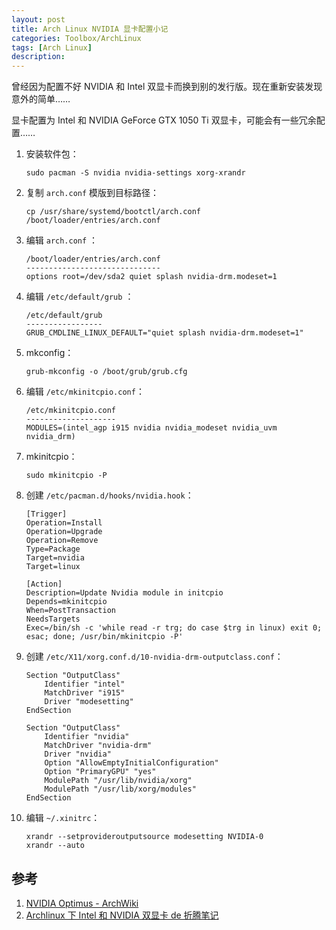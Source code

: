 ```yaml
---
layout: post
title: Arch Linux NVIDIA 显卡配置小记
categories: Toolbox/ArchLinux
tags: [Arch Linux]
description:
---
```


曾经因为配置不好 NVIDIA 和 Intel 双显卡而换到别的发行版。现在重新安装发现意外的简单……

显卡配置为 Intel 和 NVIDIA GeForce GTX 1050 Ti 双显卡，可能会有一些冗余配置……

1. 安装软件包：
   ```
   sudo pacman -S nvidia nvidia-settings xorg-xrandr
   ```
2. 复制 `arch.conf` 模版到目标路径：
   ```
   cp /usr/share/systemd/bootctl/arch.conf /boot/loader/entries/arch.conf
   ```
3. 编辑 `arch.conf` ：
   ```
   /boot/loader/entries/arch.conf
   ------------------------------
   options root=/dev/sda2 quiet splash nvidia-drm.modeset=1
   ```
4. 编辑 `/etc/default/grub` ：
   ```
   /etc/default/grub
   -----------------
   GRUB_CMDLINE_LINUX_DEFAULT="quiet splash nvidia-drm.modeset=1"
   ```
5. mkconfig：
   ```
   grub-mkconfig -o /boot/grub/grub.cfg
   ```
6. 编辑 `/etc/mkinitcpio.conf`：
   ```
   /etc/mkinitcpio.conf
   --------------------
   MODULES=(intel_agp i915 nvidia nvidia_modeset nvidia_uvm nvidia_drm)
   ```
7. mkinitcpio：
   ```
   sudo mkinitcpio -P
   ```
8. 创建 `/etc/pacman.d/hooks/nvidia.hook`：
   ```
   [Trigger]
   Operation=Install
   Operation=Upgrade
   Operation=Remove
   Type=Package
   Target=nvidia
   Target=linux

   [Action]
   Description=Update Nvidia module in initcpio
   Depends=mkinitcpio
   When=PostTransaction
   NeedsTargets
   Exec=/bin/sh -c 'while read -r trg; do case $trg in linux) exit 0; esac; done; /usr/bin/mkinitcpio -P'
   ```
9. 创建 `/etc/X11/xorg.conf.d/10-nvidia-drm-outputclass.conf`：
   ```
   Section "OutputClass"
       Identifier "intel"
       MatchDriver "i915"
       Driver "modesetting"
   EndSection

   Section "OutputClass"
       Identifier "nvidia"
       MatchDriver "nvidia-drm"
       Driver "nvidia"
       Option "AllowEmptyInitialConfiguration"
       Option "PrimaryGPU" "yes"
       ModulePath "/usr/lib/nvidia/xorg"
       ModulePath "/usr/lib/xorg/modules"
   EndSection
   ```
10. 编辑 `~/.xinitrc`：
    ```
    xrandr --setprovideroutputsource modesetting NVIDIA-0
    xrandr --auto
    ```


## 参考
1. [NVIDIA Optimus - ArchWiki](https://wiki.archlinux.org/index.php/NVIDIA_Optimus)
2. [Archlinux 下 Intel 和 NVIDIA 双显卡 de 折腾笔记](https://blog.megumifox.com/public/2018/11/26/archlinux-下-intel-和-nvidia-双显卡-de-折腾笔记/)
